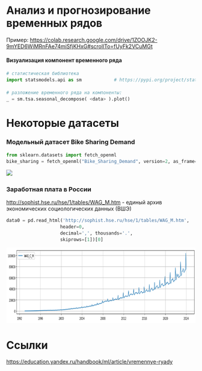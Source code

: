 # Анализ и прогнозирование временных рядов

Пример: https://colab.research.google.com/drive/1ZOOJK2-9mYED6WiMRnFAe74miSfjKHxG#scrollTo=fUyFk2VCuMGt

#### Визуализация компонент временного ряда

```python
# статистическая библиотека 
import statsmodels.api as sm            # https://pypi.org/project/statsmodels/ 

# разложение временного ряда на компоненты: 
_ = sm.tsa.seasonal_decompose( <data> ).plot()
```

# Некоторые датасеты
### Модельный датасет Bike Sharing Demand
```python
from sklearn.datasets import fetch_openml
bike_sharing = fetch_openml("Bike_Sharing_Demand", version=2, as_frame=True) 
```
<img src="https://scikit-learn.org/stable/_images/sphx_glr_plot_cyclical_feature_engineering_001.png" height=200>


### Заработная плата в России
http://sophist.hse.ru/hse/1/tables/WAG_M.htm - единый архив экономических социологических данных (ВШЭ)
```python
data0 = pd.read_html('http://sophist.hse.ru/hse/1/tables/WAG_M.htm',           
                    header=0,
                    decimal=',', thousands='.',                                 # по-умолчанию точки и запятые имеют обратный смысл
                    skiprows=[1])[0]     
```
<img src="https://github.com/ivtipm/ML/blob/main/assets/wag_time_series.png" height=200>

# Ссылки
https://education.yandex.ru/handbook/ml/article/vremennye-ryady